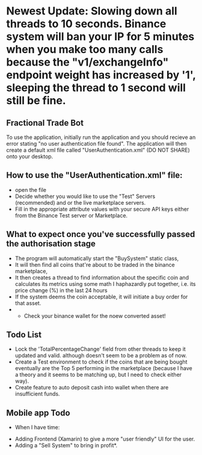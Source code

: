 # Newest Update: Slowing down all threads to 10 seconds. Binance system will ban your IP for 5 minutes when you make too many calls because the "v1/exchangeInfo" endpoint weight has increased by '1', sleeping the thread to 1 second will still be fine.

## Fractional Trade Bot
To use the application, initially run the application and you should recieve an error stating "no user authentication file found".
The application will then create a default xml file called "UserAuthentication.xml" (DO NOT SHARE) onto your desktop.

## How to use the "UserAuthentication.xml" file:
* open the file
* Decide whether you would like to use the "Test" Servers (recommended) and or the live marketplace servers.
* Fill in the appropriate attribute values with your secure API keys either from the Binance Test server or Marketplace.

## What to expect once you've successfully passed the authorisation stage
- The program will automatically start the "BuySystem" static class,
- It will then find all coins that're about to be traded in the binance marketplace,
- It then creates a thread to find information about the specific coin and calculates its metrics using some math I haphazardly put together, i.e. its price change (%) in the last 24 hours
- If the system deems the coin acceptable, it will initiate a buy order for that asset.
- - Check your binance wallet for the noew converted asset!

## Todo List
- Lock the 'TotalPercentageChange' field from other threads to keep it updated and valid. although doesn't seem to be a problem as of now.
- Create a Test environment to check if the coins that are being bought eventually are the Top 5 performing in the marketplace (because I have a theory and it seems to be matching up, but I need to check either way).
- Create feature to auto deposit cash into wallet when there are insufficient funds.

## Mobile app Todo
* When I have time:
- Adding Frontend (Xamarin) to give a more "user friendly" UI for the user.
- Adding a "Sell System" to bring in profit*.
